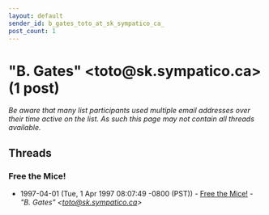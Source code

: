 ```yaml
---
layout: default
sender_id: b_gates_toto_at_sk_sympatico_ca_
post_count: 1
---
```


# "B. Gates" <toto<span>@</span>sk.sympatico.ca> (1 post)

_Be aware that many list participants used multiple email addresses over their time active on the list. As such this page may not contain all threads available._

## Threads

### Free the Mice!
+ 1997-04-01 (Tue, 1 Apr 1997 08:07:49 -0800 (PST)) - [Free the Mice!](/archive/1997/04/d9310126dc6c25e33a6f33c8896cdb8c79f509e10c0cadd8a6792666a6fbe39f) - _"B. Gates" \<toto@sk.sympatico.ca\>_

